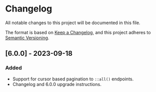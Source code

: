 # Changelog

All notable changes to this project will be documented in this file.

The format is based on [Keep a Changelog],
and this project adheres to [Semantic Versioning].

[Keep a Changelog]: https://keepachangelog.com/en/1.0.0/
[Semantic Versioning]: https://semver.org/spec/v2.0.0.html

## [6.0.0] - 2023-09-18

### Added
- Support for cursor based pagination to `::all()` endpoints.
- Changelog and 6.0.0 upgrade instructions.
